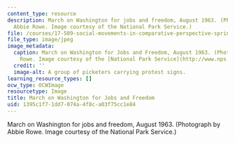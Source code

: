 ```yaml
---
content_type: resource
description: March on Washington for jobs and freedom, August 1963. (Photograph by
  Abbie Rowe. Image courtesy of the National Park Service.)
file: /courses/17-509-social-movements-in-comparative-perspective-spring-2005/1395c1f71dd7074a4f8ca03f75cc1e84_17-509s05.jpg
file_type: image/jpeg
image_metadata:
  caption: March on Washington for Jobs and Freedom, August 1963. (Photograph by Abbie
    Rowe. Image courtesy of the [National Park Service](http://www.nps.gov/).)
  credit: ''
  image-alt: A group of picketers carrying protest signs.
learning_resource_types: []
ocw_type: OCWImage
resourcetype: Image
title: March on Washington for Jobs and Freedom
uid: 1395c1f7-1dd7-074a-4f8c-a03f75cc1e84
---
```

March on Washington for jobs and freedom, August 1963. (Photograph by Abbie Rowe. Image courtesy of the National Park Service.)

